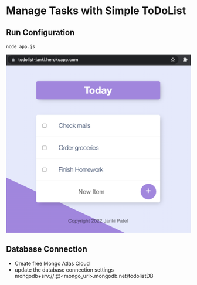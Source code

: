 # Manage Tasks with Simple ToDoList

## Run Configuration
```text
node app.js
```

![alt text][logo]

[logo]: https://github.com/JankiPatel26/todolist/blob/master/todolist.png "Logo Title Text 2"

## Database Connection
- Create free Mongo Atlas Cloud 
- update the database connection settings
  mongodb+srv://<user>:<password>@<mongo_url>.mongodb.net/todolistDB
